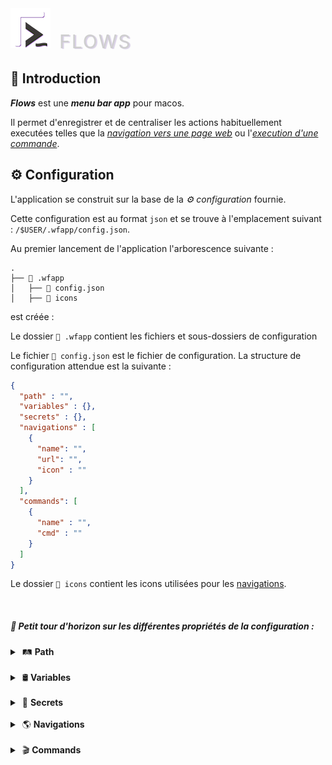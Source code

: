 <div>
<img alt="logo" src="./src-tauri/icons/icon_64.png"> 
<span 
    style="margin-left: 10px; font-size: 30px; opacity: 0.2; letter-spacing: 2px; text-shadow: 2px 1px 1px #4b1d8e">
FLOWS 
</span>
</div>

## 🚀 Introduction

_**Flows**_ est une _**menu bar app**_ pour macos.

Il permet d'enregistrer et de centraliser les actions habituellement executées telles que la _[navigation vers une page web](#navigations)_ ou l'_[execution d'une commande](#commands)_.  

## ⚙️ Configuration
L'application se construit sur la base de la _⚙️ configuration_ fournie.

Cette configuration est au format `json` et se trouve à l'emplacement suivant : `/$USER/.wfapp/config.json`.

Au premier lancement de l'application l'arborescence suivante :
``` 
.
├── 📂 .wfapp
│   ├── 📄 config.json
│   ├── 📂 icons
```
est créée :

Le dossier `📂 .wfapp` contient les fichiers et sous-dossiers de configuration

Le fichier `📄 config.json` est le fichier de configuration. La structure de configuration attendue est la suivante :  

```json
{
  "path" : "",
  "variables" : {},
  "secrets" : {},
  "navigations" : [
    {
      "name": "",
      "url": "",
      "icon" : ""
    }
  ],
  "commands": [
    {
      "name" : "",
      "cmd" : ""
    }
  ]
}
```

Le dossier `📂 icons` contient les icons utilisées pour les [navigations](#navigations).


<br>

##### 👀 _Petit tour d'horizon sur les différentes propriétés de la configuration_ : 

<details>
<summary>  🛤️  <strong> Path  </strong></summary>
    
C'est la valeur de votre variable d'environnement `$PATH`. Il est utilisé lors de l'exécution des commandes. 

En effet, **_Flows_** n'a pas accès à vos fichiers `.rc`, il n'a donc pas connaissance de votre `$PATH` et ne saurait donc pas retrouver vos différentes commandes.

</details>

<br>

<details>
<summary>  🛢️<strong id="variables"> Variables </strong> </summary>

Les variables sont des valeurs nommées et réutilisables dans les [commands](#commands).

Pour déclarer une variable, il faut lui donner un nom et une valeur 👇

```json
 {
  "variables": {
    "VAR_1" : "value1"
  }
}
```

Pour utiliser une variable, il faut l'encapsuler le nom de la variable dans un `${}`

```
  echo ${VAR_1} 
 ```
</details>

<br>

<details>
<summary>  🤫 <strong>Secrets </strong>  </summary>

Les <span style="color : gray">_secrets_</span> sont des [variables](#variables) dont la valeur n'est pas affichée 
à l'écran lors de l'exécution de la commande.

Ils sont déclarés dons la partie `secrets` de la configuration et sont utilisés de la même manière que les [variables](#variables).

</details>

<br>

<details>
<summary>   🌎 <strong id="navigations">Navigations</strong> </summary>

Le bloc `navigations` contient les **_actions de navigation_** vers une page web, un dossier ou un fichier.

Une action de navigation est modélisée comme suit :

```
- name : String
- url : String
- icon : String (optionel)
```
 - **name** : 
    
   C'est le nom de l'action.


 - **url** :
    
    C'est l'url ou le chemin vers lequel la navigation se fait.


 - **icon** : 

    C'est l'icône représentant l'action. 

    C'est une image placée dans le dossier  `📂 .wfapp/icons`.
    
    La valeur doit contenir l'extension du fichier :  `img.png` par exemple.

🎉 **Le résultat en image** 👇 

<div style="display: flex; justify-content: start; width: auto; height: auto; padding-top: 15px;" >
   <img src="./assets/navigations.png" alt="" width="300" height="267"/>
</div>

</details>
<br>

<details>
<summary>   🎬 <strong id="commands">Commands</strong> </summary>
</details>
<br>
